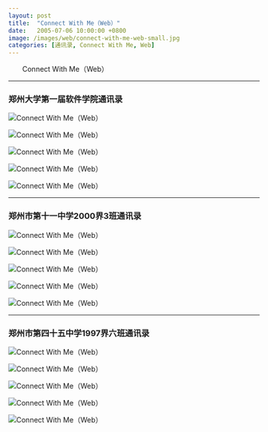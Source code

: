 ```yaml
---
layout: post
title:  "Connect With Me（Web）"
date:   2005-07-06 10:00:00 +0800
image: /images/web/connect-with-me-web-small.jpg
categories: [通讯录, Connect With Me, Web]
---
```


　　Connect With Me（Web）

------

<h3>郑州大学第一届软件学院通讯录</h3>

![Connect With Me（Web）]({{site.baseurl}}/images/web/ConnectWithMe-Web-zzusc-1.png)

![Connect With Me（Web）]({{site.baseurl}}/images/web/ConnectWithMe-Web-zzusc-2.png)

![Connect With Me（Web）]({{site.baseurl}}/images/web/ConnectWithMe-Web-zzusc-3.png)

![Connect With Me（Web）]({{site.baseurl}}/images/web/ConnectWithMe-Web-zzusc-4.png)

![Connect With Me（Web）]({{site.baseurl}}/images/web/ConnectWithMe-Web-zzusc-5.png)

------

<h3>郑州市第十一中学2000界3班通讯录</h3>

![Connect With Me（Web）]({{site.baseurl}}/images/web/ConnectWithMe-Web-11003-1.png)

![Connect With Me（Web）]({{site.baseurl}}/images/web/ConnectWithMe-Web-11003-2.png)

![Connect With Me（Web）]({{site.baseurl}}/images/web/ConnectWithMe-Web-11003-3.png)

![Connect With Me（Web）]({{site.baseurl}}/images/web/ConnectWithMe-Web-11003-4.png)

![Connect With Me（Web）]({{site.baseurl}}/images/web/ConnectWithMe-Web-11003-5.png)

------

<h3>郑州市第四十五中学1997界六班通讯录</h3>

![Connect With Me（Web）]({{site.baseurl}}/images/web/ConnectWithMe-Web-45976-1.png)

![Connect With Me（Web）]({{site.baseurl}}/images/web/ConnectWithMe-Web-45976-2.png)

![Connect With Me（Web）]({{site.baseurl}}/images/web/ConnectWithMe-Web-45976-3.png)

![Connect With Me（Web）]({{site.baseurl}}/images/web/ConnectWithMe-Web-45976-4.png)

![Connect With Me（Web）]({{site.baseurl}}/images/web/ConnectWithMe-Web-45976-5.png)